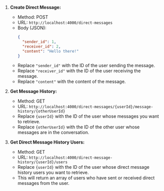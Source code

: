 1. **Create Direct Message:**

   - Method: POST
   - URL: `http://localhost:4000/direct-messages`
   - Body (JSON):
     ```json
     {
       "sender_id": 1,
       "receiver_id": 2,
       "content": "Hello there!"
     }
     ```
   - Replace `"sender_id"` with the ID of the user sending the message.
   - Replace `"receiver_id"` with the ID of the user receiving the message.
   - Replace `"content"` with the content of the message.

2. **Get Message History:**

   - Method: GET
   - URL: `http://localhost:4000/direct-messages/{userId}/message-history/{otherUserId}`
   - Replace `{userId}` with the ID of the user whose messages you want to retrieve.
   - Replace `{otherUserId}` with the ID of the other user whose messages are in the conversation.

3. **Get Direct Message History Users:**

   - Method: GET
   - URL: `http://localhost:4000/direct-message-history/{userId}/users`
   - Replace `{userId}` with the ID of the user whose direct message history users you want to retrieve.
   - This will return an array of users who have sent or received direct messages from the user.
